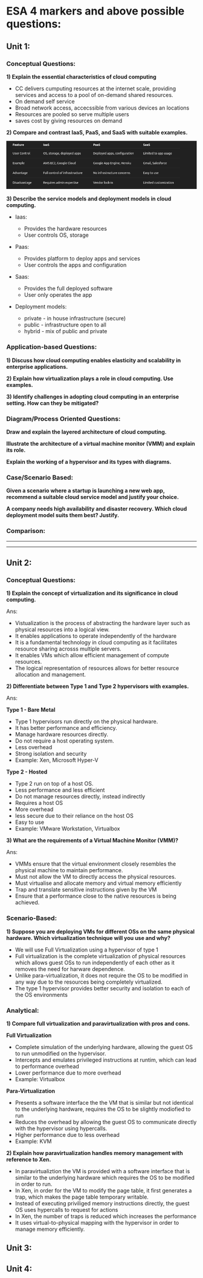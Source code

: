 # ESA 4 markers and above possible questions:

## Unit 1:

### Conceptual Questions:

**1) Explain the essential characteristics of cloud computing**

- CC delivers cumputing resources at the internet scale, providing services and access to a pool of on-demand shared resources.
- On demand self service
- Broad network access, accecssible from various devices an locations
- Resources are pooled so serve multiple users
- saves cost  by giving resources on demand

**2) Compare and contrast IaaS, PaaS, and SaaS with suitable examples.**

<img src="resources/iaas_paas_saas.png">

**3) Describe the service models and deployment models in cloud computing.**

- Iaas:
    - Provides the hardware resources
    - User controls OS, storage

- Paas:
    - Provides platform to deploy apps and services
    - User controls the apps and configuration

- Saas:
    - Provides the full deployed software
    - User only operates the app

- Deployment models:
    - private - in house infrastructure (secure)
    - public - infrastructure open to all
    - hybrid - mix of public and private

### Application-based Questions:

**1) Discuss how cloud computing enables elasticity and scalability in enterprise applications.**

**2) Explain how virtualization plays a role in cloud computing. Use examples.**

**3) Identify challenges in adopting cloud computing in an enterprise setting. How can they be mitigated?**

### Diagram/Process Oriented Questions:

**Draw and explain the layered architecture of cloud computing.**

**Illustrate the architecture of a virtual machine monitor (VMM) and explain its role.**

**Explain the working of a hypervisor and its types with diagrams.**

### Case/Scenario Based:

**Given a scenario where a startup is launching a new web app, recommend a suitable cloud service model and justify your choice.**

**A company needs high availability and disaster recovery. Which cloud deployment model suits them best? Justify.**


### Comparison:

****

****

## Unit 2:

### Conceptual Questions:

**1) Explain the concept of virtualization and its significance in cloud computing.**

Ans:

- Vistualization is the process of abstracting the hardware layer such as physical resources into a logical view.
- It enables applications to operate independently of the hardware
- It is a fundamental technology in cloud computing as it facilitates resource sharing acrosss multiple servers.
- It enables VMs which allow efficient management of compute resources.
- The logical representation of resources allows for better resource allocation and management.

**2) Differentiate between Type 1 and Type 2 hypervisors with examples.**

Ans:

**Type 1 - Bare Metal**

- Type 1 hypervisors run directly on the physical hardware.
- It has better performance and efficiency.
- Manage hardware resources directly.
- Do not require a host operating system.
- Less overhead
- Strong isolation and security
- Example: Xen, Microsoft Hyper-V

**Type 2 - Hosted**

- Type 2 run on top of a host OS.
- Less performance and less efficient
- Do not manage resources directly, instead indirectly
- Requires a host OS
- More overhead
- less secure due to their reliance on the host OS
- Easy to use
- Example: VMware Workstation, Virtualbox

**3) What are the requirements of a Virtual Machine Monitor (VMM)?**

Ans:

- VMMs ensure that the virtual environment closely resembles the physical machine to maintain performance.
- Must not allow the VM to directly access the physical resources.
- Must virtualise and allocate memory and virtual memory efficiently
- Trap and translate sensitive instructions given by the VM
- Ensure that a performance close to the native resources is being achieved.

### Scenario-Based:

**1) Suppose you are deploying VMs for different OSs on the same physical hardware. Which virtualization technique will you use and why?**

- We will use Full Virtualization using a hypervisor of type 1
- Full virtualization is the complete virtualization of physical resources which allows guest OSs to run independently of each other as it removes the need for harware dependence.
- Unlike para-virtualization, it does not require the OS to be modified in any way due to the resources being completely virtualized.
- The type 1 hypervisor provides better security and isolation to each of the OS environments

### Analytical:

**1) Compare full virtualization and paravirtualization with pros and cons.**

**Full Virtualization**

- Complete simulation of the underlying hardware, allowing the guest OS to run unmodified on the hypervisor.
- Intercepts and emulates privileged instructions at runtim, which can lead to performance overhead
- Lower performance due to more overhead
- Example: Virtualbox

**Para-Virtualization**

- Presents a software interface the the VM that is similar but not identical to the underlying hardware, requires the OS to be slightly modiofied to run
- Reduces the overhead by allowing the guest OS to communicate directly with the hypervisor using hypercalls.
- Higher performance due to less overhead
- Example: KVM

**2) Explain how paravirtualization handles memory management with reference to Xen.**

- In paravirtualiztion the VM is provided with a software interface that is similar to the underlying hardware which requires the OS to be modified in order to run.
- In Xen, in order for the VM to modify the page table, it first generates a trap, which makes the page table temporary writable.
- Instead of executing priviliged memory instructions directly, the guest OS uses hypercalls to request for actions
- In Xen, the number of traps is reduced which increases the performance
- It uses virtual-to-physical mapping with the hypervisor in order to manage memory efficiently.

## Unit 3:



## Unit 4: